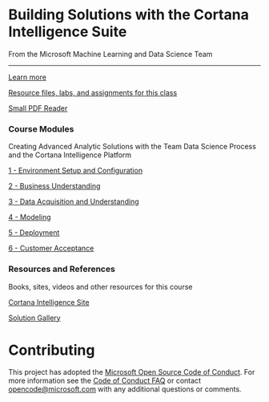 <!DOCTYPE html>
<html lang="en">
<head>
<!-- Required meta tags always come first -->
<meta charset="utf-8">
<meta name="viewport" content="width=device-width, initial-scale=1, shrink-to-fit=no">
<meta http-equiv="x-ua-compatible" content="ie=edge">
<!-- Bootstrap CSS -->
<link rel="stylesheet" href="https://maxcdn.bootstrapcdn.com/bootstrap/4.0.0-alpha.5/css/bootstrap.min.css" integrity="sha384-AysaV+vQoT3kOAXZkl02PThvDr8HYKPZhNT5h/CXfBThSRXQ6jW5DO2ekP5ViFdi" crossorigin="anonymous">
</head>
<body>
<div class="jumbotron">
<h1 class="display-3">Building Solutions with the Cortana Intelligence Suite</h1>
<p class="lead">From the Microsoft Machine Learning and Data Science Team</p>
<hr class="my-2">
<p class="lead">
<a class="btn btn-primary" href="http://learnanalytics.microsoft.com/home/index" role="button" target="_blank">Learn more</a>
</p>
<div class="collapse" id="collapseExample">
<div class="card card-block">
<p><a href="https://github.com/Azure/LearnAnalytics-Building-Solutions-with-the-Cortana-Intelligence-Suite/tree/master/Students" target="_blank">Resource files, labs, and assignments for this class</a></p>
<p><a href="http://www.sumatrapdfreader.org/dl/SumatraPDF-3.1.2-64.zip" target="_blank">Small PDF Reader</a></p>
</div>
</div>
</div>
<div class="container">
<div class="row">
<div class="col-sm-4">
<div class="card card-block">
<h3 class="card-title">Course Modules</h3>
<p class="card-text">Creating Advanced Analytic Solutions with the Team Data Science Process and the Cortana Intelligence Platform</p>
<p><a href="https://github.com/Azure/LearnAnalytics-Building-Solutions-with-the-Cortana-Intelligence-Suite/blob/master/Students/BuildingSolutionsWithBAAI-1-Setup.docx" target="_blank" class="card-link">1 - Environment Setup and Configuration</a></p>
<p><a href="https://github.com/Azure/LearnAnalytics-Building-Solutions-with-the-Cortana-Intelligence-Suite/blob/master/Students/BuildingSolutionsWithBAAI-2-BusinessUnderstanding.docx" target="_blank" class="card-link">2 - Business Understanding</a></p>
<p><a href="https://github.com/Azure/LearnAnalytics-Building-Solutions-with-the-Cortana-Intelligence-Suite/blob/master/Students/BuildingSolutionsWithBAAI-3-DataAcquisitionAndUnderstanding.docx" target="_blank" class="card-link">3 - Data Acquisition and Understanding</a></p>
<p><a href="https://github.com/Azure/LearnAnalytics-Building-Solutions-with-the-Cortana-Intelligence-Suite/blob/master/Students/BuildingSolutionsWithBAAI-4-Modeling.docx" target="_blank" class="card-link">4 - Modeling</a></p>
<p><a href="https://github.com/Azure/LearnAnalytics-Building-Solutions-with-the-Cortana-Intelligence-Suite/blob/master/Students/BuildingSolutionsWithBAAI-5-Deployment.docx" target="_blank" class="card-link">5 - Deployment</a></p>
<p><a href="https://github.com/Azure/LearnAnalytics-Building-Solutions-with-the-Cortana-Intelligence-Suite/blob/master/Students/BuildingSolutionsWithBAAI-6-CustomerAcceptance.docx" target="_blank" class="card-link">6 - Customer Acceptance</a></p>
</div>
</div>
<div class="row">
<div class="col-sm-4">
<div class="card card-block">
<h3 class="card-title">Resources and References</h3>
<p class="card-text">Books, sites, videos and other resources for this course</p>
<p><a href="https://www.microsoft.com/en-us/cloud-platform/cortana-intelligence-suite" target="_blank" class="card-link">Cortana Intelligence Site</a></p>
<p><a href="https://gallery.cortanaintelligence.com/solutions" target="_blank" class="card-link">Solution Gallery</a></p>
</div>
</div>
</div>
</div>
</div>

# Contributing

This project has adopted the [Microsoft Open Source Code of Conduct](https://opensource.microsoft.com/codeofconduct/). For more information see the [Code of Conduct FAQ](https://opensource.microsoft.com/codeofconduct/faq/) or contact [opencode@microsoft.com](mailto:opencode@microsoft.com) with any additional questions or comments.
